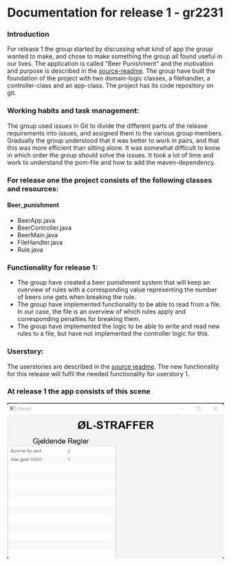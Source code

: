# Documentation for release 1 - gr2231

### Introduction
For release 1 the group started by discussing what kind of app the group wanted to make, and chose to make something the group all found useful
in our lives. The application is called "Beer Punishment" and the motivation and purpose is described in the
[source-readme](../../beer_punishment/README.md). The group have built the foundation of the project with two domain-logic classes, a filehandler,
a controller-class and an app-class. The project has its code repository on git.

### Working habits and task management:
The group used issues in Git to divide the different parts of the release requirements into issues, and assigned them to the various group members. 
Gradually the group understood that it was better to work in pairs, and that this was more efficient than sitting alone.
It was somewhat difficult to know in which order the group should solve the issues. It took a lot of time and work to 
understand the pom-file and how to add the maven-dependency.

### For release one the project consists of the following classes and resources:

#### Beer_punishment
* BeerApp.java
* BeerController.java
* BeerMain.java
* FileHandler.java
* Rule.java

### Functionality for release 1:
* The group have created a beer punishment system that will keep an overview of rules with a corresponding value representing the number of beers one gets when breaking the rule.
* The group have implemented functionality to be able to read from a file. In our case, the file is  an overview of which rules apply and corresponding penalties for breaking them.
* The group have implemented the logic to be able to write and read new rules to a file, but have not implemented the controller logic for this.

### Userstory:
The userstories are described in the [source readme](../../readme.md). The new functionality for this release will fulfil the needed functionality for userstory 1.

### At release 1 the app consists of this scene
![alt_text](uirelease1.png)






